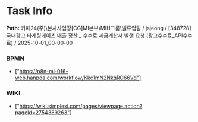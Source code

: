 # Task Info

**Path:** 카페24(주)\본사사업장\[CG]MI본부\MIH그룹\밸류업팀 / jsjeong / [348728] 국내광고 타게팅게이츠 매출 정산 _ 수수료 세금계산서 발행 요청 (광고수수료_API수수료) / 2025-10-01_00-00-00

### BPMN
- ["https://n8n-mi-016-web.hanpda.com/workflow/Kkc1mN2NkqRC66Vd"]

### WIKI
- ["https://wiki.simplexi.com/pages/viewpage.action?pageId=2754389263"]


